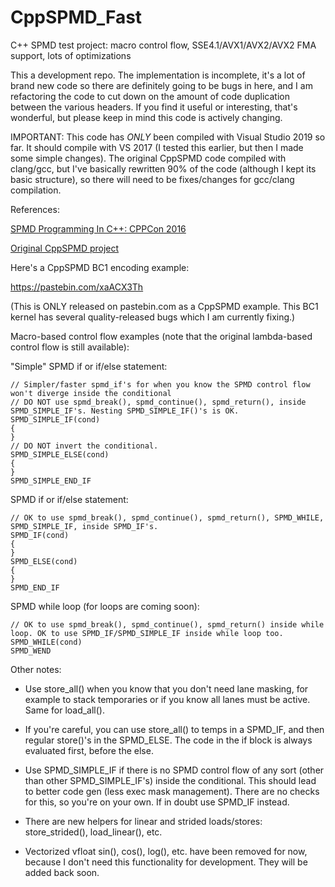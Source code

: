 # CppSPMD_Fast
C++ SPMD test project: macro control flow, SSE4.1/AVX1/AVX2/AVX2 FMA support, lots of optimizations

This a development repo. The implementation is incomplete, it's a lot of brand new code so there are definitely going to be bugs in here, and I am refactoring the code to cut down on the amount of code duplication between the various headers. If you find it useful or interesting, that's wonderful, but please keep in mind this code is actively changing.

IMPORTANT: This code has *ONLY* been compiled with Visual Studio 2019 so far. It should compile with VS 2017 (I tested this earlier, but then I made some simple changes). The original CppSPMD code compiled with clang/gcc, but I've basically rewritten 90% of the code (although I kept its basic structure), so there will need to be fixes/changes for gcc/clang compilation.

References:

[SPMD Programming In C++: CPPCon 2016](https://github.com/CppCon/CppCon2016/blob/master/Presentations/SPMD%20Programming%20Using%20C%2B%2B%20and%20ISPC/SPMD%20Programming%20Using%20C%2B%2B%20and%20ISPC%20-%20Nicolas%20Guillemot%20-%20CppCon%202016.pdf)

[Original CppSPMD project](https://github.com/nlguillemot/CppSPMD)

Here's a CppSPMD BC1 encoding example:

https://pastebin.com/xaACX3Th

(This is ONLY released on pastebin.com as a CppSPMD example. This BC1 kernel has several quality-released bugs which I am currently fixing.)

Macro-based control flow examples (note that the original lambda-based control flow is still available):

"Simple" SPMD if or if/else statement:

```
// Simpler/faster spmd_if's for when you know the SPMD control flow won't diverge inside the conditional
// DO NOT use spmd_break(), spmd_continue(), spmd_return(), inside SPMD_SIMPLE_IF's. Nesting SPMD_SIMPLE_IF()'s is OK.
SPMD_SIMPLE_IF(cond)
{
}
// DO NOT invert the conditional.
SPMD_SIMPLE_ELSE(cond)
{
}
SPMD_SIMPLE_END_IF
```

SPMD if or if/else statement:

```
// OK to use spmd_break(), spmd_continue(), spmd_return(), SPMD_WHILE, SPMD_SIMPLE_IF, inside SPMD_IF's.
SPMD_IF(cond)
{
}
SPMD_ELSE(cond)
{
}
SPMD_END_IF
```

SPMD while loop (for loops are coming soon):

```
// OK to use spmd_break(), spmd_continue(), spmd_return() inside while loop. OK to use SPMD_IF/SPMD_SIMPLE_IF inside while loop too.
SPMD_WHILE(cond)
SPMD_WEND
```

Other notes:
- Use store_all() when you know that you don't need lane masking, for example to stack temporaries or if you know all lanes must be active. Same for load_all().

- If you're careful, you can use store_all() to temps in a SPMD_IF, and then regular store()'s in the SPMD_ELSE. The code in the if block is always evaluated first, before the else.

- Use SPMD_SIMPLE_IF if there is no SPMD control flow of any sort (other than other SPMD_SIMPLE_IF's) inside the conditional. This should lead to better code gen (less exec mask management). There are no checks for this, so you're on your own. If in doubt use SPMD_IF instead.

- There are new helpers for linear and strided loads/stores: store_strided(), load_linear(), etc.

- Vectorized vfloat sin(), cos(), log(), etc. have been removed for now, because I don't need this functionality for development. They will be added back soon.

